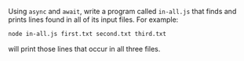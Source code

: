 Using `async` and `await`,
write a program called `in-all.js` that finds and prints lines found in all of its input files.
For example:

```sh
node in-all.js first.txt second.txt third.txt
```

<p class="noindent">will print those lines that occur in all three files.</p>
